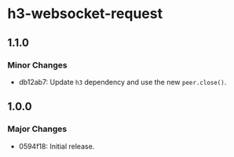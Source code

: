 # h3-websocket-request

## 1.1.0

### Minor Changes

- db12ab7: Update `h3` dependency and use the new `peer.close()`.

## 1.0.0

### Major Changes

- 0594f18: Initial release.
